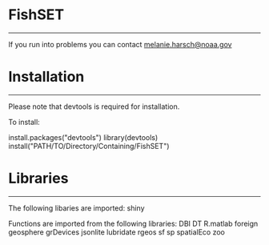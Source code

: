 FishSET
=========
---

If you run into problems you can contact melanie.harsch@noaa.gov

# Installation #
---
Please note that devtools is required for installation. 

To install:

   install.packages("devtools")
	 library(devtools)
	 install("PATH/TO/Directory/Containing/FishSET")

# Libraries #
---

The following libaries are imported:
shiny

Functions are imported from the following libraries:
DBI
DT
R.matlab
foreign
geosphere
grDevices
jsonlite
lubridate
rgeos
sf
sp
spatialEco
zoo
